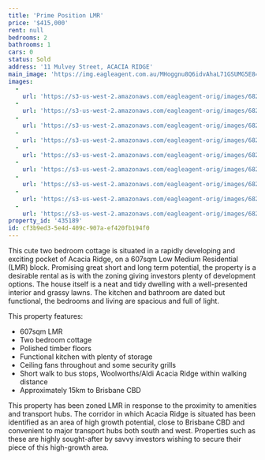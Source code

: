 ```yaml
---
title: 'Prime Position LMR'
price: '$415,000'
rent: null
bedrooms: 2
bathrooms: 1
cars: 0
status: Sold
address: '11 Mulvey Street, ACACIA RIDGE'
main_image: 'https://img.eagleagent.com.au/MHoggnu8Q6idvAhaL71GSUMG5E8=/1280x854/smart/https://s3-us-west-2.amazonaws.com/eagleagent-orig/images/6821521/126475878-image-M.jpg'
images:
  -
    url: 'https://s3-us-west-2.amazonaws.com/eagleagent-orig/images/6821529/126475878-image-H.jpg'
  -
    url: 'https://s3-us-west-2.amazonaws.com/eagleagent-orig/images/6821528/126475878-image-G.jpg'
  -
    url: 'https://s3-us-west-2.amazonaws.com/eagleagent-orig/images/6821527/126475878-image-F.jpg'
  -
    url: 'https://s3-us-west-2.amazonaws.com/eagleagent-orig/images/6821526/126475878-image-E.jpg'
  -
    url: 'https://s3-us-west-2.amazonaws.com/eagleagent-orig/images/6821525/126475878-image-D.jpg'
  -
    url: 'https://s3-us-west-2.amazonaws.com/eagleagent-orig/images/6821524/126475878-image-C.jpg'
  -
    url: 'https://s3-us-west-2.amazonaws.com/eagleagent-orig/images/6821523/126475878-image-B.jpg'
  -
    url: 'https://s3-us-west-2.amazonaws.com/eagleagent-orig/images/6821522/126475878-image-A.jpg'
  -
    url: 'https://s3-us-west-2.amazonaws.com/eagleagent-orig/images/6821521/126475878-image-M.jpg'
property_id: '435189'
id: cf3b9ed3-5e4d-409c-907a-ef420fb194f0
---
```

This cute two bedroom cottage is situated in a rapidly developing and exciting pocket of Acacia Ridge, on a 607sqm Low Medium Residential (LMR) block. Promising great short and long term potential, the property is a desirable rental as is with the zoning giving investors plenty of development options. The house itself is a neat and tidy dwelling with a well-presented interior and grassy lawns. The kitchen and bathroom are dated but functional, the bedrooms and living are spacious and full of light.

This property features:

*  607sqm LMR
*  Two bedroom cottage
*  Polished timber floors
*  Functional kitchen with plenty of storage
*  Ceiling fans throughout and some security grills
*  Short walk to bus stops, Woolworths/Aldi Acacia Ridge within walking distance
*  Approximately 15km to Brisbane CBD

This property has been zoned LMR in response to the proximity to amenities and transport hubs. The corridor in which Acacia Ridge is situated has been identified as an area of high growth potential, close to Brisbane CBD and convenient to major transport hubs both south and west. Properties such as these are highly sought-after by savvy investors wishing to secure their piece of this high-growth area.